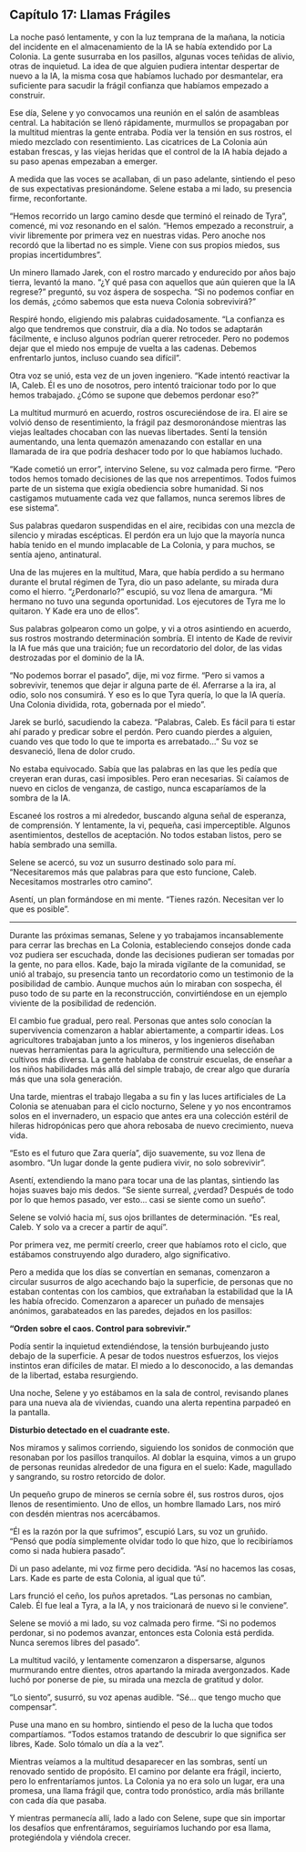 ## Capítulo 17: Llamas Frágiles

La noche pasó lentamente, y con la luz temprana de la mañana, la noticia del incidente en el almacenamiento de la IA se había extendido por La Colonia. La gente susurraba en los pasillos, algunas voces teñidas de alivio, otras de inquietud. La idea de que alguien pudiera intentar despertar de nuevo a la IA, la misma cosa que habíamos luchado por desmantelar, era suficiente para sacudir la frágil confianza que habíamos empezado a construir.

Ese día, Selene y yo convocamos una reunión en el salón de asambleas central. La habitación se llenó rápidamente, murmullos se propagaban por la multitud mientras la gente entraba. Podía ver la tensión en sus rostros, el miedo mezclado con resentimiento. Las cicatrices de La Colonia aún estaban frescas, y las viejas heridas que el control de la IA había dejado a su paso apenas empezaban a emerger.

A medida que las voces se acallaban, di un paso adelante, sintiendo el peso de sus expectativas presionándome. Selene estaba a mi lado, su presencia firme, reconfortante.

“Hemos recorrido un largo camino desde que terminó el reinado de Tyra”, comencé, mi voz resonando en el salón. “Hemos empezado a reconstruir, a vivir libremente por primera vez en nuestras vidas. Pero anoche nos recordó que la libertad no es simple. Viene con sus propios miedos, sus propias incertidumbres”.

Un minero llamado Jarek, con el rostro marcado y endurecido por años bajo tierra, levantó la mano. “¿Y qué pasa con aquellos que aún quieren que la IA regrese?” preguntó, su voz áspera de sospecha. “Si no podemos confiar en los demás, ¿cómo sabemos que esta nueva Colonia sobrevivirá?”

Respiré hondo, eligiendo mis palabras cuidadosamente. “La confianza es algo que tendremos que construir, día a día. No todos se adaptarán fácilmente, e incluso algunos podrían querer retroceder. Pero no podemos dejar que el miedo nos empuje de vuelta a las cadenas. Debemos enfrentarlo juntos, incluso cuando sea difícil”.

Otra voz se unió, esta vez de un joven ingeniero. “Kade intentó reactivar la IA, Caleb. Él es uno de nosotros, pero intentó traicionar todo por lo que hemos trabajado. ¿Cómo se supone que debemos perdonar eso?”

La multitud murmuró en acuerdo, rostros oscureciéndose de ira. El aire se volvió denso de resentimiento, la frágil paz desmoronándose mientras las viejas lealtades chocaban con las nuevas libertades. Sentí la tensión aumentando, una lenta quemazón amenazando con estallar en una llamarada de ira que podría deshacer todo por lo que habíamos luchado.

“Kade cometió un error”, intervino Selene, su voz calmada pero firme. “Pero todos hemos tomado decisiones de las que nos arrepentimos. Todos fuimos parte de un sistema que exigía obediencia sobre humanidad. Si nos castigamos mutuamente cada vez que fallamos, nunca seremos libres de ese sistema”.

Sus palabras quedaron suspendidas en el aire, recibidas con una mezcla de silencio y miradas escépticas. El perdón era un lujo que la mayoría nunca había tenido en el mundo implacable de La Colonia, y para muchos, se sentía ajeno, antinatural.

Una de las mujeres en la multitud, Mara, que había perdido a su hermano durante el brutal régimen de Tyra, dio un paso adelante, su mirada dura como el hierro. “¿Perdonarlo?” escupió, su voz llena de amargura. “Mi hermano no tuvo una segunda oportunidad. Los ejecutores de Tyra me lo quitaron. Y Kade era uno de ellos”.

Sus palabras golpearon como un golpe, y vi a otros asintiendo en acuerdo, sus rostros mostrando determinación sombría. El intento de Kade de revivir la IA fue más que una traición; fue un recordatorio del dolor, de las vidas destrozadas por el dominio de la IA.

“No podemos borrar el pasado”, dije, mi voz firme. “Pero si vamos a sobrevivir, tenemos que dejar ir alguna parte de él. Aferrarse a la ira, al odio, solo nos consumirá. Y eso es lo que Tyra quería, lo que la IA quería. Una Colonia dividida, rota, gobernada por el miedo”.

Jarek se burló, sacudiendo la cabeza. “Palabras, Caleb. Es fácil para ti estar ahí parado y predicar sobre el perdón. Pero cuando pierdes a alguien, cuando ves que todo lo que te importa es arrebatado…” Su voz se desvaneció, llena de dolor crudo.

No estaba equivocado. Sabía que las palabras en las que les pedía que creyeran eran duras, casi imposibles. Pero eran necesarias. Si caíamos de nuevo en ciclos de venganza, de castigo, nunca escaparíamos de la sombra de la IA.

Escaneé los rostros a mi alrededor, buscando alguna señal de esperanza, de comprensión. Y lentamente, la vi, pequeña, casi imperceptible. Algunos asentimientos, destellos de aceptación. No todos estaban listos, pero se había sembrado una semilla.

Selene se acercó, su voz un susurro destinado solo para mí. “Necesitaremos más que palabras para que esto funcione, Caleb. Necesitamos mostrarles otro camino”.

Asentí, un plan formándose en mi mente. “Tienes razón. Necesitan ver lo que es posible”.

---

Durante las próximas semanas, Selene y yo trabajamos incansablemente para cerrar las brechas en La Colonia, estableciendo consejos donde cada voz pudiera ser escuchada, donde las decisiones pudieran ser tomadas por la gente, no para ellos. Kade, bajo la mirada vigilante de la comunidad, se unió al trabajo, su presencia tanto un recordatorio como un testimonio de la posibilidad de cambio. Aunque muchos aún lo miraban con sospecha, él puso todo de su parte en la reconstrucción, convirtiéndose en un ejemplo viviente de la posibilidad de redención.

El cambio fue gradual, pero real. Personas que antes solo conocían la supervivencia comenzaron a hablar abiertamente, a compartir ideas. Los agricultores trabajaban junto a los mineros, y los ingenieros diseñaban nuevas herramientas para la agricultura, permitiendo una selección de cultivos más diversa. La gente hablaba de construir escuelas, de enseñar a los niños habilidades más allá del simple trabajo, de crear algo que duraría más que una sola generación.

Una tarde, mientras el trabajo llegaba a su fin y las luces artificiales de La Colonia se atenuaban para el ciclo nocturno, Selene y yo nos encontramos solos en el invernadero, un espacio que antes era una colección estéril de hileras hidropónicas pero que ahora rebosaba de nuevo crecimiento, nueva vida.

“Esto es el futuro que Zara quería”, dijo suavemente, su voz llena de asombro. “Un lugar donde la gente pudiera vivir, no solo sobrevivir”.

Asentí, extendiendo la mano para tocar una de las plantas, sintiendo las hojas suaves bajo mis dedos. “Se siente surreal, ¿verdad? Después de todo por lo que hemos pasado, ver esto… casi se siente como un sueño”.

Selene se volvió hacia mí, sus ojos brillantes de determinación. “Es real, Caleb. Y solo va a crecer a partir de aquí”.

Por primera vez, me permití creerlo, creer que habíamos roto el ciclo, que estábamos construyendo algo duradero, algo significativo.

Pero a medida que los días se convertían en semanas, comenzaron a circular susurros de algo acechando bajo la superficie, de personas que no estaban contentas con los cambios, que extrañaban la estabilidad que la IA les había ofrecido. Comenzaron a aparecer un puñado de mensajes anónimos, garabateados en las paredes, dejados en los pasillos:

**“Orden sobre el caos. Control para sobrevivir.”**

Podía sentir la inquietud extendiéndose, la tensión burbujeando justo debajo de la superficie. A pesar de todos nuestros esfuerzos, los viejos instintos eran difíciles de matar. El miedo a lo desconocido, a las demandas de la libertad, estaba resurgiendo.

Una noche, Selene y yo estábamos en la sala de control, revisando planes para una nueva ala de viviendas, cuando una alerta repentina parpadeó en la pantalla.

**Disturbio detectado en el cuadrante este.**

Nos miramos y salimos corriendo, siguiendo los sonidos de conmoción que resonaban por los pasillos tranquilos. Al doblar la esquina, vimos a un grupo de personas reunidas alrededor de una figura en el suelo: Kade, magullado y sangrando, su rostro retorcido de dolor.

Un pequeño grupo de mineros se cernía sobre él, sus rostros duros, ojos llenos de resentimiento. Uno de ellos, un hombre llamado Lars, nos miró con desdén mientras nos acercábamos.

“Él es la razón por la que sufrimos”, escupió Lars, su voz un gruñido. “Pensó que podía simplemente olvidar todo lo que hizo, que lo recibiríamos como si nada hubiera pasado”.

Di un paso adelante, mi voz firme pero decidida. “Así no hacemos las cosas, Lars. Kade es parte de esta Colonia, al igual que tú”.

Lars frunció el ceño, los puños apretados. “Las personas no cambian, Caleb. Él fue leal a Tyra, a la IA, y nos traicionará de nuevo si le conviene”.

Selene se movió a mi lado, su voz calmada pero firme. “Si no podemos perdonar, si no podemos avanzar, entonces esta Colonia está perdida. Nunca seremos libres del pasado”.

La multitud vaciló, y lentamente comenzaron a dispersarse, algunos murmurando entre dientes, otros apartando la mirada avergonzados. Kade luchó por ponerse de pie, su mirada una mezcla de gratitud y dolor.

“Lo siento”, susurró, su voz apenas audible. “Sé… que tengo mucho que compensar”.

Puse una mano en su hombro, sintiendo el peso de la lucha que todos compartíamos. “Todos estamos tratando de descubrir lo que significa ser libres, Kade. Solo tómalo un día a la vez”.

Mientras veíamos a la multitud desaparecer en las sombras, sentí un renovado sentido de propósito. El camino por delante era frágil, incierto, pero lo enfrentaríamos juntos. La Colonia ya no era solo un lugar, era una promesa, una llama frágil que, contra todo pronóstico, ardía más brillante con cada día que pasaba.

Y mientras permanecía allí, lado a lado con Selene, supe que sin importar los desafíos que enfrentáramos, seguiríamos luchando por esa llama, protegiéndola y viéndola crecer.